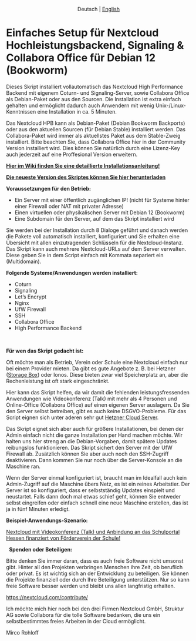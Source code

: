 <p align="center">
  <span>Deutsch</span> |
  <a href="https://github.com/sunweaver/nextcloud-high-performance-backend-setup/blob/main/README_en.md">English</a>
</p>

# Einfaches Setup für Nextcloud Hochleistungsbackend, Signaling & Collabora Office für Debian 12 (Bookworm)

Dieses Skript installiert vollautomatisch das Nextcloud High Performance Backend mit eigenem Coturn- und Signaling-Server, sowie Collabora Office als Debian-Paket oder aus den Sourcen. Die Installation ist extra einfach gehalten und ermöglicht dadurch auch Anwendern mit wenig Unix-/Linux-Kenntnissen eine Installation in ca. 5 Minuten.

Das Nextcloud HPB kann als Debian-Paket (Debian Bookworm Backports) oder aus den aktuellen Sourcen (für Debian Stable) installiert werden. Das Collabora-Paket wird immer als aktuellstes Paket aus dem Stable-Zweig installiert. Bitte beachten Sie, dass Collabora Office hier in der Community Version installiert wird. Dies können Sie natürlich durch eine Lizenz-Key auch jederzeit auf eine Proffesional Version erweitern.

[**Hier im Wiki finden Sie eine detaillierte Installationsanleitung!**](https://github.com/sunweaver/nextcloud-high-performance-backend-setup/wiki/02-Setup-Script)

[**Die neueste Version des Skriptes können Sie hier herunterladen**](https://github.com/sunweaver/nextcloud-high-performance-backend-setup/releases)

**Voraussetzungen für den Betrieb:**

* Ein Server mit einer öffentlich zugänglichen IP! (nicht für Systeme hinter einer Firewall oder NAT mit privater Adresse)
* Einen virtuellen oder physikalischen Server mit Debian 12 (Bookworm)
* Eine Subdomain für den Server, auf dem das Skript installiert wird

Sie werden bei der Installation durch 8 Dialoge geführt und danach werden die Pakete voll automatisch installiert, konfiguriert und Sie erhalten eine Übersicht mit allen einzutragenden Schlüsseln für die Nextcloud-Instanz. Das Skript kann auch mehrere Nextcloud-URLs auf dem Server verwalten. Diese geben Sie in dem Script einfach mit Kommata separiert ein (Multidomain).


**Folgende Systeme/Anwendungen werden installiert:**

* Coturn
* Signaling
* Let’s Encrypt
* Nginx
* UfW Firewall
* SSH
* Collabora Office
* High Performance Backend

 
 

**Für wen das Skript gedacht ist:**

Oft möchte man als Betrieb, Verein oder Schule eine Nextcloud einfach nur bei einem Provider mieten. Da gibt es gute Angebote z. B. bei Hetzner ([Storage Box](https://www.hetzner.com/de/storage/storage-box)) oder Ionos. Diese bieten zwar viel Speicherplatz an, aber die Rechenleistung ist oft stark eingeschränkt.

Hier kann das Skript helfen, da wir damit die fehlenden leistungsfressenden Anwendungen wie Videokonferenz (Talk) mit mehr als 4 Personen und Online-Office (Collabora Office) auf einen eigenen Server auslagern. Da Sie den Server selbst betreiben, gibt es auch keine DSGVO-Probleme. Für das Script eignen sich unter aderen sehr gut [Hetzner Cloud Server](https://www.hetzner.com/de/cloud). 

Das Skript eignet sich aber auch für größere Installationen, bei denen der Admin einfach nicht die ganze Installation per Hand machen möchte. Wir halten uns hier streng an die Debian-Vorgaben, damit spätere Updates reibungslos funktionieren. Das Skript sichert den Server mit der UfW Firewall ab. Zusätzlich können Sie aber auch noch den SSH-Zugriff deaktivieren. Dann kommen Sie nur noch über die Server-Konsole an die Maschine ran.

Wenn der Server einmal konfiguriert ist, braucht man im Idealfall auch kein Admin-Zugriff auf die Maschine übers Netz, es ist ein reines Arbeitstier. Der Server ist so konfiguriert, dass er selbstständig Updates einspielt und neustartet. Falls dann doch mal etwas schief geht, können Sie entweder selbst eingreifen oder einfach schnell eine neue Maschine erstellen, das ist ja in fünf Minuten erledigt.


**Beispiel-Anwendungs-Szenario:**

[Nextcloud mit Videokonferenz (Talk) und Anbindung an das Schulportal Hessen finanziert von Förderverein der Schule!](https://github.com/sunweaver/nextcloud-high-performance-backend-setup/wiki/05-Bsp-Anwendungen)

 
**Spenden oder Beteiligen:**

Bitte denken Sie immer daran, dass es auch freie Software nicht umsonst gibt. Hinter all den Projekten verbringen Menschen ihre Zeit, ob beruflich oder privat. Es ist wichtig sich an der Entwicklung zu beteiligen. Sie können die Projekte finanziell oder durch Ihre Beteiligung unterstützen. Nur so kann freie Software besser werden und bleibt uns allen langfristig erhalten.

<https://nextcloud.com/contribute/>

Ich möchte mich hier noch bei den drei Firmen Nextcloud GmbH, Struktur AG sowie Collabora für die tolle Software bedanken, die uns ein selbstbestimmtes freies Arbeiten in der Cloud ermöglicht.  

Mirco Rohloff

